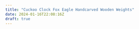 ```yaml
---
title: "Cuckoo Clock Fox Eagle Handcarved Wooden Weights"
date: 2024-01-16T22:08:16Z
draft: true
---
```


